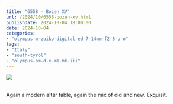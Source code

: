 ```yaml
---
title: "6558 - Bozen XV"
url: /2024/10/6558-bozen-xv.html
publishDate: 2024-10-04 18:00:00
date: 2024-10-04
categories:
- "olympus-m-zuiko-digital-ed-7-14mm-f2-8-pro"
tags:
- "Italy"
- "south-tyrol"
- "olympus-om-d-e-m1-mk-iii"
---
```

<div class="container">
<div class="center"><a target="_blank" href="https://d25zfm9zpd7gm5.cloudfront.net/1200x1200/2020/20200907_091455-ORF-DxO_DeepPRIMEXD2_lr.jpg"><img class="webfeedsFeaturedVisual" src="https://d25zfm9zpd7gm5.cloudfront.net/0600x0600/2020/20200907_091455-ORF-DxO_DeepPRIMEXD2_lr.jpg" /></a></div>
</div>
<br />

Again a modern altar table, again the mix of old and new. Exquisit.
